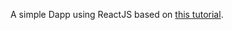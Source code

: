 A simple Dapp using ReactJS based on [this tutorial](https://maksimivanov.com/posts/ethereum-react-dapp-tutorial/).
